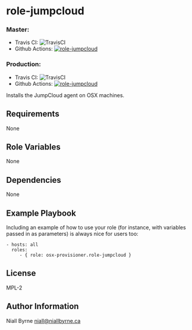 # role-jumpcloud

### Master:
- Travis CI: ![TravisCI](https://travis-ci.com/osx-provisioner/role-jumpcloud.svg?branch=master)
- Github Actions: [![role-jumpcloud](https://github.com/osx-provisioner/role-jumpcloud/actions/workflows/push.yml/badge.svg?branch=master)](https://github.com/osx-provisioner/role-jumpcloud/actions/workflows/push.yml)

### Production:
- Travis CI: ![TravisCI](https://travis-ci.com/osx-provisioner/role-jumpcloud.svg?branch=production)
- Github Actions: [![role-jumpcloud](https://github.com/osx-provisioner/role-jumpcloud/actions/workflows/push.yml/badge.svg?branch=production)](https://github.com/osx-provisioner/role-jumpcloud/actions/workflows/push.yml)

Installs the JumpCloud agent on OSX machines.

Requirements
------------

None


Role Variables
--------------

None   

Dependencies
------------

None

Example Playbook
----------------

Including an example of how to use your role (for instance, with variables passed in as parameters) is always nice for users too:

    - hosts: all
      roles:
         - { role: osx-provisioner.role-jumpcloud }

License
-------

MPL-2

Author Information
------------------

Niall Byrne <niall@niallbyrne.ca>
